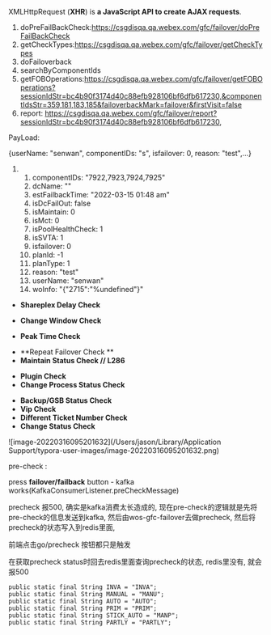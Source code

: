 XMLHttpRequest (**XHR**) is **a JavaScript API to create AJAX requests**.

1. doPreFailBackCheck:https://csgdisqa.qa.webex.com/gfc/failover/doPreFailBackCheck
2. getCheckTypes:https://csgdisqa.qa.webex.com/gfc/failover/getCheckTypes
3. doFailoverback
3. searchByComponentIds
3. getFOBOperations:https://csgdisqa.qa.webex.com/gfc/failover/getFOBOperations?sessionIdStr=bc4b90f3174d40c88efb928106bf6dfb617230,&componentIdsStr=359,181,183,185&failoverbackMark=failover&firstVisit=false
4. report: https://csgdisqa.qa.webex.com/gfc/failover/report?sessionIdStr=bc4b90f3174d40c88efb928106bf6dfb617230,



PayLoad:

{userName: "senwan", componentIDs: "s", isfailover: 0, reason: "test",…}

1. 1. componentIDs: "7922,7923,7924,7925"
   2. dcName: ""
   3. estFailbackTime: "2022-03-15 01:48 am"
   4. isDcFailOut: false
   5. isMaintain: 0
   6. isMct: 0
   7. isPoolHealthCheck: 1
   8. isSVTA: 1
   9. isfailover: 0
   10. planId: -1
   11. planType: 1
   12. reason: "test"
   13. userName: "senwan"
   14. woInfo: "{\"2715\":\"%undefined\"}"







- **Shareplex Delay Check** 
+ **Change Window Check** 
- **Peak Time Check** 
+ **Repeat Failover Check **
+ **Maintain Status Check //  L286**
- **Plugin Check** 
- **Change Process Status Check** 
+ **Backup/GSB Status Check** 
+ **Vip Check** 
+ **Different Ticket Number Check** 
+ **Change Status Check** 



![image-20220316095201632](/Users/jason/Library/Application Support/typora-user-images/image-20220316095201632.png)

pre-check :

press **failover/failback** button - kafka works(KafkaConsumerListener.preCheckMessage)



precheck 报500, 确实是kafka消费太长造成的, 现在pre-check的逻辑就是先将pre-check的信息发送到kafka, 然后由wos-gfc-failover去做precheck, 然后将precheck的状态写入到redis里面,

前端点击go/precheck 按钮都只是触发

在获取precheck status时回去redis里面查询precheck的状态, redis里没有, 就会报500



```
public static final String INVA = "INVA";
public static final String MANUAL = "MANU";
public static final String AUTO = "AUTO";
public static final String PRIM = "PRIM";
public static final String STICK_AUTO = "MANP";
public static final String PARTLY = "PARTLY";
```
